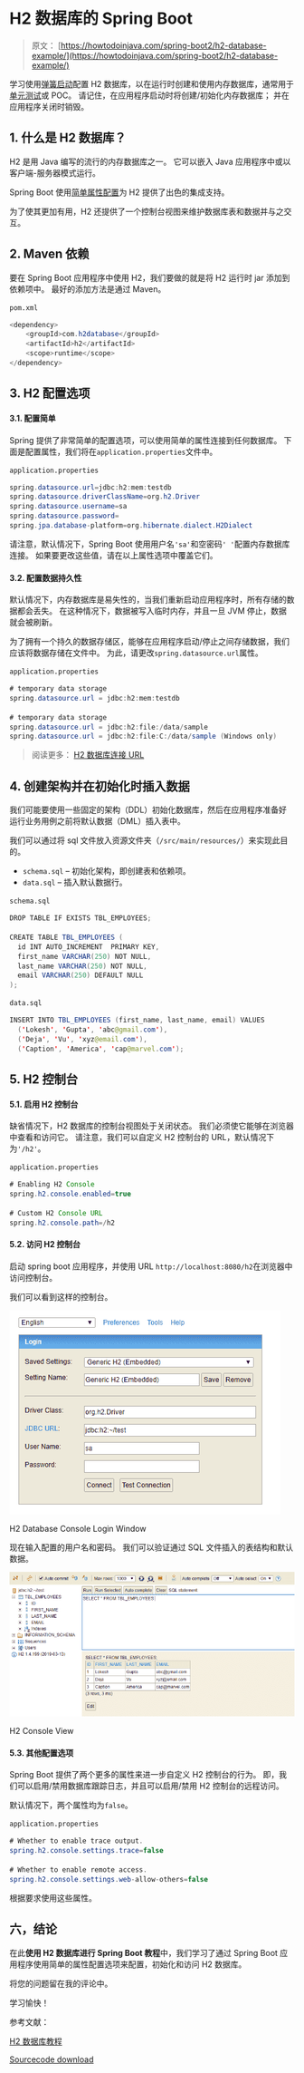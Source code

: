 # H2 数据库的 Spring Boot

> 原文： [https://howtodoinjava.com/spring-boot2/h2-database-example/](https://howtodoinjava.com/spring-boot2/h2-database-example/)

学习使用[弹簧启动](https://howtodoinjava.com/spring-boot-tutorials/)配置 H2 数据库，以在运行时创建和使用内存数据库，通常用于[单元测试](https://howtodoinjava.com/junit-4/)或 POC。 请记住，在应用程序启动时将创建/初始化内存数据库； 并在应用程序关闭时销毁。

## 1\. 什么是 H2 数据库？

H2 是用 Java 编写的流行的内存数据库之一。 它可以嵌入 Java 应用程序中或以客户端-服务器模式运行。

Spring Boot 使用[简单属性配置](https://docs.spring.io/spring-boot/docs/current/reference/html/common-application-properties.html)为 H2 提供了出色的集成支持。

为了使其更加有用，H2 还提供了一个控制台视图来维护数据库表和数据并与之交互。

## 2\. Maven 依赖

要在 Spring Boot 应用程序中使用 H2，我们要做的就是将 H2 运行时 jar 添加到依赖项中。 最好的添加方法是通过 Maven。

`pom.xml`

```java
<dependency>
    <groupId>com.h2database</groupId>
    <artifactId>h2</artifactId>
    <scope>runtime</scope>
</dependency>

```

## 3\. H2 配置选项

#### 3.1. 配置简单

Spring 提供了非常简单的配置选项，可以使用简单的属性连接到任何数据库。 下面是配置属性，我们将在`application.properties`文件中。

`application.properties`

```java
spring.datasource.url=jdbc:h2:mem:testdb
spring.datasource.driverClassName=org.h2.Driver
spring.datasource.username=sa
spring.datasource.password=
spring.jpa.database-platform=org.hibernate.dialect.H2Dialect

```

请注意，默认情况下，Spring Boot 使用用户名`'sa'`和空密码`' '`配置内存数据库连接。 如果要更改这些值，请在以上属性选项中覆盖它们。

#### 3.2. 配置数据持久性

默认情况下，内存数据库是易失性的，当我们重新启动应用程序时，所有存储的数据都会丢失。 在这种情况下，数据被写入临时内存，并且一旦 JVM 停止，数据就会被刷新。

为了拥有一个持久的数据存储区，能够在应用程序启动/停止之间存储数据，我们应该将数据存储在文件中。 为此，请更改`spring.datasource.url`属性。

`application.properties`

```java
# temporary data storage
spring.datasource.url = jdbc:h2:mem:testdb

# temporary data storage
spring.datasource.url = jdbc:h2:file:/data/sample
spring.datasource.url = jdbc:h2:file:C:/data/sample (Windows only)

```

> 阅读更多： [H2 数据库连接 URL](http://www.h2database.com/html/features.html#database_url)

## 4\. 创建架构并在初始化时插入数据

我们可能要使用一些固定的架构（DDL）初始化数据库，然后在应用程序准备好运行业务用例之前将默认数据（DML）插入表中。

我们可以通过将 sql 文件放入资源文件夹（`/src/main/resources/`）来实现此目的。

*   `schema.sql` – 初始化架构，即创建表和依赖项。
*   `data.sql` – 插入默认数据行。

`schema.sql`

```java
DROP TABLE IF EXISTS TBL_EMPLOYEES;

CREATE TABLE TBL_EMPLOYEES (
  id INT AUTO_INCREMENT  PRIMARY KEY,
  first_name VARCHAR(250) NOT NULL,
  last_name VARCHAR(250) NOT NULL,
  email VARCHAR(250) DEFAULT NULL
);

```

`data.sql`

```java
INSERT INTO TBL_EMPLOYEES (first_name, last_name, email) VALUES
  ('Lokesh', 'Gupta', 'abc@gmail.com'),
  ('Deja', 'Vu', 'xyz@email.com'),
  ('Caption', 'America', 'cap@marvel.com');

```

## 5\. H2 控制台

#### 5.1. 启用 H2 控制台

缺省情况下，H2 数据库的控制台视图处于关闭状态。 我们必须使它能够在浏览器中查看和访问它。 请注意，我们可以自定义 H2 控制台的 URL，默认情况下为`'/h2'`。

`application.properties`

```java
# Enabling H2 Console
spring.h2.console.enabled=true

# Custom H2 Console URL
spring.h2.console.path=/h2

```

#### 5.2. 访问 H2 控制台

启动 spring boot 应用程序，并使用 URL `http://localhost:8080/h2`在浏览器中访问控制台。

我们可以看到这样的控制台。

![H2 Database Console Login Window](img/28ee51283d90b00ccd88db85a9aeb842.jpg)

H2 Database Console Login Window

现在输入配置的用户名和密码。 我们可以验证通过 SQL 文件插入的表结构和默认数据。

![H2 Console View](img/36a7a0b18a8d5d0058f190b962ddfe1e.jpg)

H2 Console View

#### 5.3. 其他配置选项

Spring Boot 提供了两个更多的属性来进一步自定义 H2 控制台的行为。 即，我们可以启用/禁用数据库跟踪日志，并且可以启用/禁用 H2 控制台的远程访问。

默认情况下，两个属性均为`false`。

`application.properties`

```java
# Whether to enable trace output.
spring.h2.console.settings.trace=false 

# Whether to enable remote access.
spring.h2.console.settings.web-allow-others=false 

```

根据要求使用这些属性。

## 六，结论

在此**使用 H2 数据库进行 Spring Boot 教程**中，我们学习了通过 Spring Boot 应用程序使用简单的属性配置选项来配置，初始化和访问 H2 数据库。

将您的问题留在我的评论中。

学习愉快！

参考文献：

[H2 数据库教程](http://www.h2database.com/html/tutorial.html)

[Sourcecode download](https://howtodoinjava.com/wp-content/downloads/spring-boot-hibernate-crud-demo.zip)